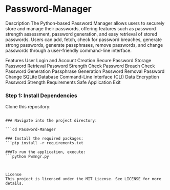 # Password-Manager
Description
The Python-based Password Manager allows users to securely store and manage their passwords, offering features such as password strength assessment, password generation, and easy retrieval of stored passwords. Users can add, fetch, check for password breaches, generate strong passwords, generate passphrases, remove passwords, and change passwords through a user-friendly command-line interface.

Features
User Login and Account Creation
Secure Password Storage
Password Retrieval
Password Strength Check
Password Breach Check
Password Generation
Passphrase Generation
Password Removal
Password Change
SQLite Database
Command-Line Interface (CLI)
Data Encryption
Password Strength Requirements
Safe Application Exit

### Step 1: Install Dependencies

Clone this repository:
```git clone https://github.com/YeranG30/YGs-Password-Manager.git

### Navigate into the project directory:

```cd Password-Manager

### Install the required packages:
```pip install -r requirements.txt

###To run the application, execute:
```python Pwmngr.py



License
This project is licensed under the MIT License. See LICENSE for more details.
